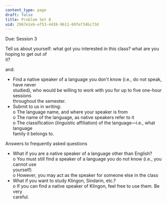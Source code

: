 ```yaml
---
content_type: page
draft: false
title: Problem Set 0
uid: 2967e1eb-ef53-4438-9611-69fef34bc73d
---
```

Due: Session 3

Tell us about yourself: what got you interested in this class? what are you hoping to get out of   
it?   
  
and: 

- Find a native speaker of a language you don't know (i.e., do not speak, have never   
    studied), who would be willing to work with you for up to five one-hour sessions   
    throughout the semester. 
- Submit to us in writing:   
    o The language name, and where your speaker is from   
    o The name of the language, as native speakers refer to it   
    o The classification (linguistic affiliation) of the language—i.e., what language   
    family it belongs to. 

Answers to frequently asked questions 

- What if you are a native speaker of a language other than English?   
    o You must still find a speaker of a language you do not know (i.e., you cannot use   
    yourself)   
    o However, you may act as the speaker for someone else in the class 
- What if you want to study Klingon, Sindarin, etc.?   
    o If you can find a native speaker of Klingon, feel free to use them. Be very   
    careful.